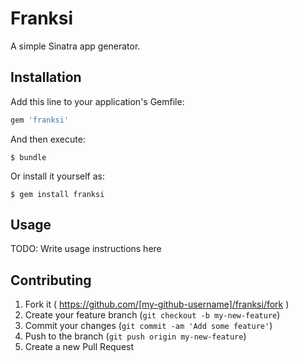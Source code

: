 # Franksi

A simple Sinatra app generator.

## Installation

Add this line to your application's Gemfile:

```ruby
gem 'franksi'
```

And then execute:

    $ bundle

Or install it yourself as:

    $ gem install franksi

## Usage

TODO: Write usage instructions here

## Contributing

1. Fork it ( https://github.com/[my-github-username]/franksi/fork )
2. Create your feature branch (`git checkout -b my-new-feature`)
3. Commit your changes (`git commit -am 'Add some feature'`)
4. Push to the branch (`git push origin my-new-feature`)
5. Create a new Pull Request
